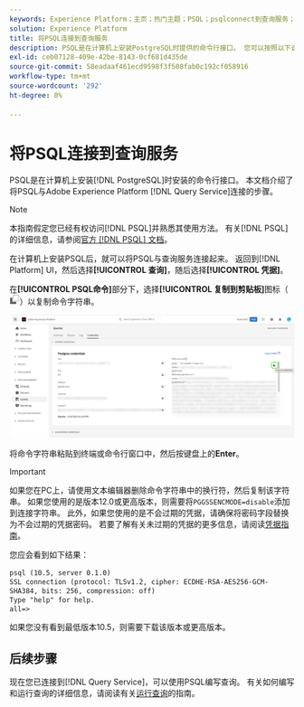 ```yaml
---
keywords: Experience Platform；主页；热门主题；PSQL；psqlconnect到查询服务；查询服务；查询服务；
solution: Experience Platform
title: 将PSQL连接到查询服务
description: PSQL是在计算机上安装PostgreSQL时提供的命令行接口。 您可以按照以下说明安装它。
exl-id: ceb07128-409e-42be-8143-0cf681d435de
source-git-commit: 58eadaaf461ecd9598f3f508fab0c192cf058916
workflow-type: tm+mt
source-wordcount: '292'
ht-degree: 0%

---
```


# 将PSQL连接到查询服务

PSQL是在计算机上安装[!DNL PostgreSQL]时安装的命令行接口。 本文档介绍了将PSQL与Adobe Experience Platform [!DNL Query Service]连接的步骤。

>[!NOTE]
>
> 本指南假定您已经有权访问[!DNL PSQL]并熟悉其使用方法。 有关[!DNL PSQL]的详细信息，请参阅[官方 [!DNL PSQL] 文档](https://www.postgresql.org/docs/current/app-psql.html)。

在计算机上安装PSQL后，就可以将PSQL与查询服务连接起来。 返回到[!DNL Platform] UI，然后选择&#x200B;**[!UICONTROL 查询]**，随后选择&#x200B;**[!UICONTROL 凭据]**。

在&#x200B;**[!UICONTROL PSQL命令]**&#x200B;部分下，选择&#x200B;**[!UICONTROL 复制到剪贴板]**&#x200B;图标（![复制图标](../images/clients/psql/copy-icon.png)）以复制命令字符串。

![突出显示复制图标的查询仪表板凭据选项卡。](../images/clients/psql/connect-bi.png)

将命令字符串粘贴到终端或命令行窗口中，然后按键盘上的&#x200B;**Enter**。

>[!IMPORTANT]
>
>如果您在PC上，请使用文本编辑器删除命令字符串中的换行符，然后复制该字符串。 如果您使用的是版本12.0或更高版本，则需要将`PGGSSENCMODE=disable`添加到连接字符串。 此外，如果您使用的是不会过期的凭据，请确保将密码字段替换为不会过期的凭据密码。 若要了解有关未过期的凭据的更多信息，请阅读[凭据指南](../ui/credentials.md)。

您应会看到如下结果：

```shell
psql (10.5, server 0.1.0)
SSL connection (protocol: TLSv1.2, cipher: ECDHE-RSA-AES256-GCM-SHA384, bits: 256, compression: off)
Type "help" for help.
all=>
```

如果您没有看到最低版本10.5，则需要下载该版本或更高版本。

## 后续步骤

现在您已连接到[!DNL Query Service]，可以使用PSQL编写查询。 有关如何编写和运行查询的详细信息，请阅读有关[运行查询](../best-practices/writing-queries.md)的指南。
